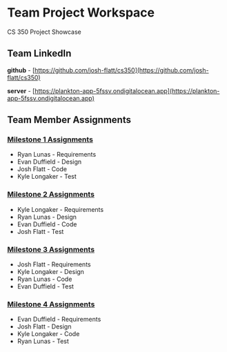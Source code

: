# Team Project Workspace

CS 350 Project Showcase

## Team LinkedIn

**github** - [https://github.com/josh-flatt/cs350](https://github.com/josh-flatt/cs350)

**server** - [https://plankton-app-5fssv.ondigitalocean.app](https://plankton-app-5fssv.ondigitalocean.app)

## Team Member Assignments


### [Milestone 1 Assignments](1/1)

- Ryan Lunas - Requirements
- Evan Duffield - Design
- Josh Flatt - Code
- Kyle Longaker - Test


### [Milestone 2 Assignments](1/2)

- Kyle Longaker - Requirements
- Ryan Lunas - Design
- Evan Duffield - Code
- Josh Flatt - Test


### [Milestone 3 Assignments](1/3)

- Josh Flatt - Requirements
- Kyle Longaker - Design
- Ryan Lunas - Code
- Evan Duffield - Test


### [Milestone 4 Assignments](1/4)

- Evan Duffield - Requirements
- Josh Flatt - Design
- Kyle Longaker - Code
- Ryan Lunas - Test
